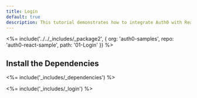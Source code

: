 ```yaml
---
title: Login
default: true
description: This tutorial demonstrates how to integrate Auth0 with ReactJS to add authentication and authorization to your app
---
```


<%= include('../../_includes/_package2', {
  org: 'auth0-samples',
  repo: 'auth0-react-sample',
  path: '01-Login'
}) %>

## Install the Dependencies

<%= include('_includes/_dependencies') %>

<%= include('_includes/_login') %>